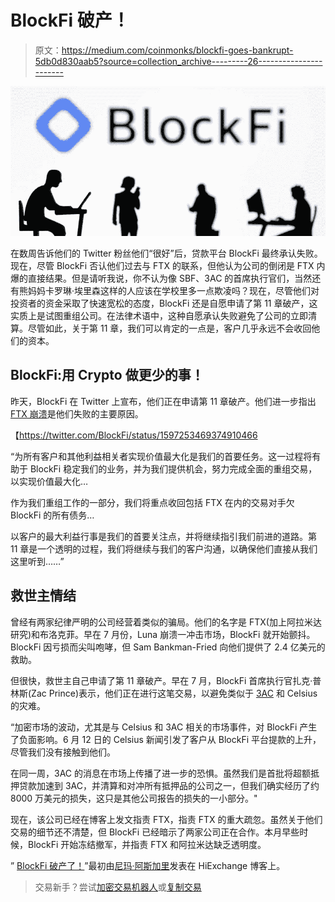 # BlockFi 破产！

> 原文：<https://medium.com/coinmonks/blockfi-goes-bankrupt-5db0d830aab5?source=collection_archive---------26----------------------->

![](img/2bc90735628696c8e79feb76aad94be0.png)

在数周告诉他们的 Twitter 粉丝他们“很好”后，贷款平台 BlockFi 最终承认失败。现在，尽管 BlockFi 否认他们过去与 FTX 的联系，但他认为公司的倒闭是 FTX 内爆的直接结果。但是请听我说，你不认为像 SBF、3AC 的首席执行官们，当然还有熊妈妈卡罗琳·埃里森这样的人应该在学校里多一点欺凌吗？现在，尽管他们对投资者的资金采取了快速宽松的态度，BlockFi 还是自愿申请了第 11 章破产，这实质上是试图重组公司。在法律术语中，这种自愿承认失败避免了公司的立即清算。尽管如此，关于第 11 章，我们可以肯定的一点是，客户几乎永远不会收回他们的资本。

## BlockFi:用 Crypto 做更少的事！

昨天，BlockFi 在 Twitter 上宣布，他们正在申请第 11 章破产。他们进一步指出 [FTX 崩溃](https://blog.hi.exchange/ftx-collapse/)是他们失败的主要原因。

【https://twitter.com/BlockFi/status/1597253469374910466 

“为所有客户和其他利益相关者实现价值最大化是我们的首要任务。这一过程将有助于 BlockFi 稳定我们的业务，并为我们提供机会，努力完成全面的重组交易，以实现价值最大化…

作为我们重组工作的一部分，我们将重点收回包括 FTX 在内的交易对手欠 BlockFi 的所有债务…

以客户的最大利益行事是我们的首要关注点，并将继续指引我们前进的道路。第 11 章是一个透明的过程，我们将继续与我们的客户沟通，以确保他们直接从我们这里听到……”

## **救世主情结**

曾经有两家纪律严明的公司经营着类似的骗局。他们的名字是 FTX(加上阿拉米达研究)和布洛克菲。早在 7 月份，Luna 崩溃一冲击市场，BlockFi 就开始颤抖。BlockFi 因亏损而尖叫咆哮，但 Sam Bankman-Fried 向他们提供了 2.4 亿美元的救助。

但很快，救世主自己申请了第 11 章破产。早在 7 月，BlockFi 首席执行官扎克·普林斯(Zac Prince)表示，他们正在进行这笔交易，以避免类似于 [3AC](https://blog.hi.exchange/crypto-hedge-fund/) 和 Celsius 的灾难。

“加密市场的波动，尤其是与 Celsius 和 3AC 相关的市场事件，对 BlockFi 产生了负面影响。6 月 12 日的 Celsius 新闻引发了客户从 BlockFi 平台提款的上升，尽管我们没有接触到他们。

在同一周，3AC 的消息在市场上传播了进一步的恐惧。虽然我们是首批将超额抵押贷款加速到 3AC，并清算和对冲所有抵押品的公司之一，但我们确实经历了约 8000 万美元的损失，这只是其他公司报告的损失的一小部分。"

现在，该公司已经在博客上发文指责 FTX，指责 FTX 的重大疏忽。虽然关于他们交易的细节还不清楚，但 BlockFi 已经暗示了两家公司正在合作。本月早些时候，BlockFi 开始冻结撤军，并指责 FTX 和阿拉米达缺乏透明度。

” [BlockFi 破产了！](https://blog.hi.exchange/blockfi-collapse/)”最初由[尼玛·阿斯加里](https://blog.hi.exchange/author/nimaasgari/)发表在 HiExchange 博客上。

> 交易新手？尝试[加密交易机器人](/coinmonks/crypto-trading-bot-c2ffce8acb2a)或[复制交易](/coinmonks/top-10-crypto-copy-trading-platforms-for-beginners-d0c37c7d698c)